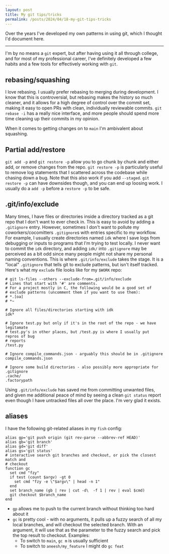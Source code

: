 ```yaml
---
layout: post
title: My git tips/tricks
permalink: /posts/2024/04/18-my-git-tips-tricks
---
```


Over the years I've developed my own patterns in using git, which I thought I'd
document here.

---

I'm by no means a `git` expert, but after having using it all through college,
and for most of my professional career, I've definitely developed a few habits
and a few tools for effectively working with `git`.

## rebasing/squashing

I love rebasing. I usually prefer rebasing to merging during development. I know
that this is controversial, but rebasing makes the history so much cleaner, and
it allows for a high degree of control over the commit set, making it easy to
open PRs with clean, individually reviewable commits. `git rebase -i` has a
really nice interface, and more people should spend more time cleaning up their
commits in my opinion.

When it comes to getting changes on to `main` I'm ambivalent about squashing.

## Partial add/restore

`git add -p` and `git restore -p` allow you to go chunk by chunk and either add,
or remove changes from the repo. `git restore -p` is particularly useful to
remove log statements that I scattered across the codebase while chasing down a
bug. Note that this also work if you add `--staged`. `git restore -p` can have
downsides though, and you can end up loosing work. I usually do a `add -p`
before a `restore -p` to be safe.

## .git/info/exclude

Many times, I have files or directories inside a directory tracked as a git
repo that I don't want to ever check in. This is easy to avoid by adding a
`.gitignore` entry. However, sometimes I don't want to pollute my
coworkers/cocomitters `.gitignore`s with entries specific to my workflow. For
example, I usually create directories named `idk` where I save logs from
debugging or inputs to programs that I'm trying to test locally. I never want to
commit the `idk` directory, and adding `idk/` into `.gitignore` may be perceived
as a bit odd since many people might not share my personal naming conventions.
This is where `.git/info/exclude` takes the stage. It is a "local" `.gitignore`
that tells git to exclude patterns, but isn't itself tracked. Here's what my
`exclude` file looks like for my `$WORK` repo:

```
# git ls-files --others --exclude-from=.git/info/exclude
# Lines that start with '#' are comments.
# For a project mostly in C, the following would be a good set of
# exclude patterns (uncomment them if you want to use them):
# *.[oa]
# *~

# Ignore all files/directories starting with idk
idk*

# Ignore test.py but only if it's in the root of the repo - we have legitamate
# test.py's in other places, but /test.py is where I usually put repros of bug
# reports
/test.py

# Ignore compile_commands.json - arguably this should be in .gitignore
compile_commands.json

# Ignore some build directories - also possibly more appropriate for .gitignore
.cache/
.factorypath
```

Using `.git/info/exclude` has saved me from committing unwanted files, and given
me additional peace of mind by seeing a clean `git status` report even though I
have untracked files all over the place. I'm very glad it exists.

## aliases

I have the following git-related aliases in my `fish` config:

```fish
alias gp='git push origin (git rev-parse --abbrev-ref HEAD)'
alias gb='git branch'
alias gd='git diff'
alias gs='git status'
# interactive search git branches and checkout, or pick the closest match and
# checkout
function gc
  set cmd "fzy"
  if test (count $argv) -gt 0
    set cmd "fzy -e \"$argv\" | head -n 1"
  end
  set branch_name (gb | rev | cut -d\  -f 1 | rev | eval $cmd)
  git checkout $branch_name
end
```

+ `gp` allows me to push to the current branch without thinking too hard about
  it
+ `gc` is pretty cool - with no arguments, it pulls up a fuzzy search of all my
  local branches, and will checkout the selected branch. With an argument, it
  will use that as the parameter to the fuzzy search and pick the top result to
  checkout. Examples:
  + To switch to `main`, `gc m` is usually sufficient
  + To switch to `aneesh/my_feature` I might do `gc feat`
